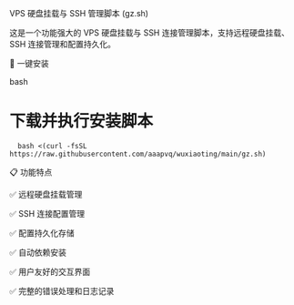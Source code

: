 VPS 硬盘挂载与 SSH 管理脚本 (gz.sh)

这是一个功能强大的 VPS 硬盘挂载与 SSH 连接管理脚本，支持远程硬盘挂载、SSH 连接管理和配置持久化。

🚀 一键安装

bash
# 下载并执行安装脚本


    
      bash <(curl -fsSL https://raw.githubusercontent.com/aaapvq/wuxiaoting/main/gz.sh)






 📋 功能特点

✅ 远程硬盘挂载管理

✅ SSH 连接配置管理

✅ 配置持久化存储

✅ 自动依赖安装

✅ 用户友好的交互界面

✅ 完整的错误处理和日志记录
